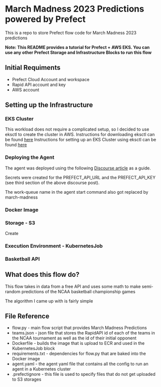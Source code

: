 # March Madness 2023 Predictions powered by Prefect
 This is a repo to store Prefect flow code for March Madness 2023 predictions

 **Note: This README provides a tutorial for Prefect + AWS EKS. You can use any other Prefect Storage and Infrastructure Blocks to run this flow** 

## Initial Requiments
- Prefect Cloud Account and workspace
- Rapid API account and key
- AWS account

## Setting up the Infrastructure

### EKS Cluster

This workload does not require a complicated setup, so I decided to use eksctl to create the cluster in AWS.
Instructions for downloading eksctl can be found [here](https://docs.aws.amazon.com/eks/latest/userguide/eksctl.html)
Instructions for setting up an EKS Cluster using eksctl can be found [here](https://discourse.prefect.io/t/how-to-create-a-kubernetes-cluster-on-aws-eks/1041)

### Deploying the Agent
The agent was deployed using the following [Discourse article](https://discourse.prefect.io/t/deploying-prefect-agents-on-kubernetes/1298) as a guide.

Secrets were created for the PREFECT_API_URL and the PREFECT_API_KEY (see third section of the above discourse post).

The work-queue name in the agent start command also got replaced by march-madness

### Docker Image


### Storage - S3
Create

### Execution Environment - KubernetesJob


### Basketball API


## What does this flow do?

This flow takes in data from a free API and uses some math to make semi-random predictions of the NCAA basketball championship games

The algorithm I came up with is fairly simple

## File Reference
- flow.py - main flow script that provides March Madness Predictions
- teams.json - json file that stores the RapidAPI id of each of the teams in the NCAA tournament as well as the id of their initial opponent
- Dockerfile - builds the image that is upload to ECR and used in the KubernetesJob block
- requirements.txt - dependencies for flow.py that are baked into the Docker image
- agent.yaml - the agent yaml file that contains all the config to run an agent in a Kubernetes cluster
- .prefectignore - this file is used to specify files that do not get uploaded to S3 storages



